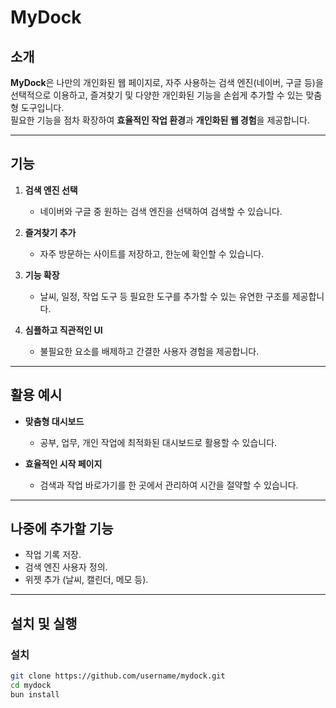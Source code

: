 # MyDock

## 소개

**MyDock**은 나만의 개인화된 웹 페이지로, 자주 사용하는 검색 엔진(네이버, 구글 등)을 선택적으로 이용하고, 즐겨찾기 및 다양한 개인화된 기능을 손쉽게 추가할 수 있는 맞춤형 도구입니다.  
필요한 기능을 점차 확장하여 **효율적인 작업 환경**과 **개인화된 웹 경험**을 제공합니다.

---

## 기능

1. **검색 엔진 선택**

   - 네이버와 구글 중 원하는 검색 엔진을 선택하여 검색할 수 있습니다.

2. **즐겨찾기 추가**

   - 자주 방문하는 사이트를 저장하고, 한눈에 확인할 수 있습니다.

3. **기능 확장**

   - 날씨, 일정, 작업 도구 등 필요한 도구를 추가할 수 있는 유연한 구조를 제공합니다.

4. **심플하고 직관적인 UI**
   - 불필요한 요소를 배제하고 간결한 사용자 경험을 제공합니다.

---

## 활용 예시

- **맞춤형 대시보드**

  - 공부, 업무, 개인 작업에 최적화된 대시보드로 활용할 수 있습니다.

- **효율적인 시작 페이지**
  - 검색과 작업 바로가기를 한 곳에서 관리하여 시간을 절약할 수 있습니다.

---

## 나중에 추가할 기능

- 작업 기록 저장.
- 검색 엔진 사용자 정의.
- 위젯 추가 (날씨, 캘린더, 메모 등).

---

## 설치 및 실행

### 설치

```bash
git clone https://github.com/username/mydock.git
cd mydock
bun install
```
